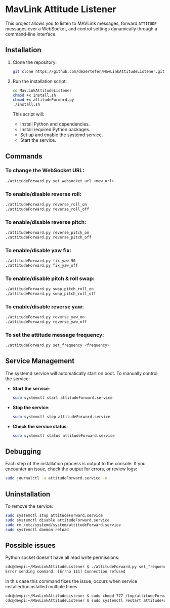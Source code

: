 
# MavLink Attitude Listener

This project allows you to listen to MAVLink messages, forward `ATTITUDE` messages over a WebSocket, and control settings dynamically through a command-line interface.

## Installation

1. Clone the repository:
   ```bash
   git clone https://github.com/dezertefer/MavLinkAttitudeListener.git
   ```

2. Run the installation script:
   ```bash
   cd MavLinkAttitudeListener
   chmod +x install.sh
   chmod +x attitudeForward.py
   ./install.sh
   ```

   This script will:
   - Install Python and dependencies.
   - Install required Python packages.
   - Set up and enable the systemd service.
   - Start the service.

## Commands

### To change the WebSocket URL:
   ```bash
   ./attitudeForward.py set_websocket_url <new_url>
   ```

### To enable/disable reverse roll:
   ```bash
   ./attitudeForward.py reverse_roll_on
   ./attitudeForward.py reverse_roll_off
   ```

### To enable/disable reverse pitch:
   ```bash
   ./attitudeForward.py reverse_pitch_on
   ./attitudeForward.py reverse_pitch_off
   ```

### To enable/disable yaw fix:
   ```bash
   ./attitudeForward.py fix_yaw 90
   ./attitudeForward.py fix_yaw_off
   ```

### To enable/disable pitch & roll swap:
   ```bash
   ./attitudeForward.py swap_pitch_roll_on
   ./attitudeForward.py swap_pitch_roll_off
   ```

### To enable/disable reverse yaw:
   ```bash
   ./attitudeForward.py reverse_yaw_on
   ./attitudeForward.py reverse_yaw_off
   ```

### To set the attitude message frequency:
   ```bash
   ./attitudeForward.py set_frequency <frequency>
   ```

## Service Management

The systemd service will automatically start on boot. To manually control the service:

- **Start the service**:
   ```bash
   sudo systemctl start attitudeForward.service
   ```

- **Stop the service**:
   ```bash
   sudo systemctl stop attitudeForward.service
   ```

- **Check the service status**:
   ```bash
   sudo systemctl status attitudeForward.service
   ```

## Debugging

Each step of the installation process is output to the console. If you encounter an issue, check the output for errors, or review logs:
   ```bash
   sudo journalctl -u attitudeForward.service -e
   ```

## Uninstallation

To remove the service:
   ```bash
   sudo systemctl stop attitudeForward.service
   sudo systemctl disable attitudeForward.service
   sudo rm /etc/systemd/system/attitudeForward.service
   sudo systemctl daemon-reload
   ```

## Possible issues

Python socket doesn't have all read write permissions:
   ```bash
   cdc@devpi:~/MavLinkAttitudeListener $ ./attitudeForward.py set_frequency 100
   Error sending command: [Errno 111] Connection refused
   ```
In this case this command fixes the issue, occurs when service installed/uninstalled multiple times
   ```bash
   cdc@devpi:~/MavLinkAttitudeListener $ sudo chmod 777 /tmp/attitudeForward.sock
   cdc@devpi:~/MavLinkAttitudeListener $ sudo systemctl restart attitudeForward.service
   ```


